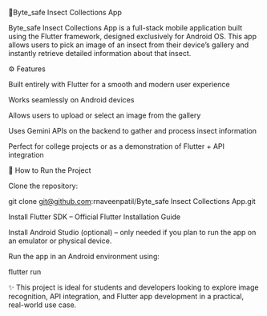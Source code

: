 🐞Byte_safe Insect Collections App

Byte_safe Insect Collections App is a full-stack mobile application built using the Flutter framework, designed exclusively for Android OS. This app allows users to pick an image of an insect from their device’s gallery and instantly retrieve detailed information about that insect.

⚙️ Features



Built entirely with Flutter for a smooth and modern user experience

Works seamlessly on Android devices



Allows users to upload or select an image from the gallery

Uses Gemini APIs on the backend to gather and process insect information

Perfect for college projects or as a demonstration of Flutter + API integration

🚀 How to Run the Project

Clone the repository:

git clone git@github.com:rnaveenpatil/Byte_safe Insect Collections App.git


Install Flutter SDK – Official Flutter Installation Guide

Install Android Studio (optional) – only needed if you plan to run the app on an emulator or physical device.

Run the app in an Android environment using:

flutter run


✨ This project is ideal for students and developers looking to explore image recognition, API integration, and Flutter app development in a practical, real-world use case.

